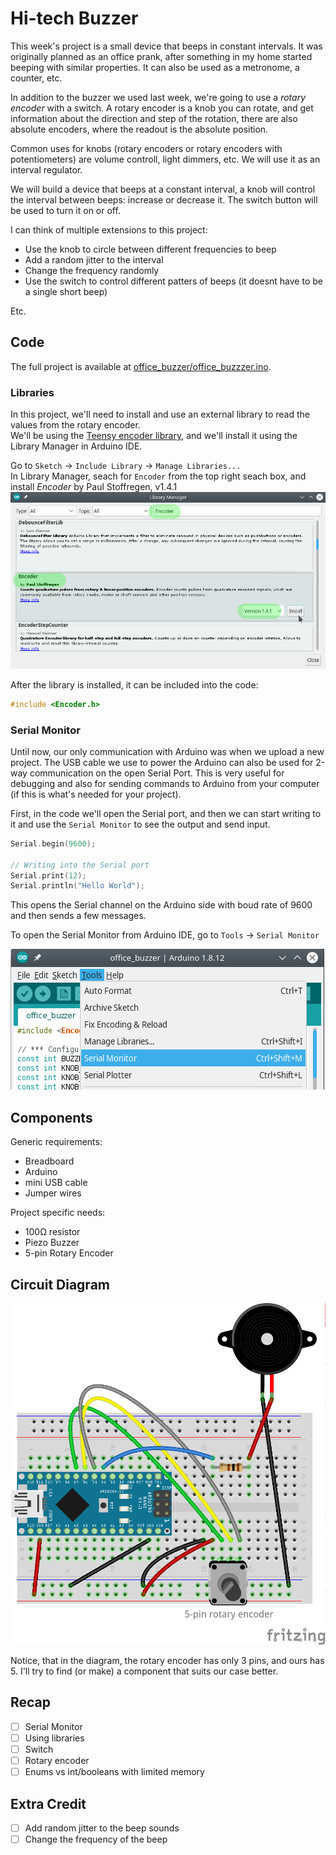 # Hi-tech Buzzer
This week's project is a small device that beeps in constant intervals. It was originally planned as an office prank, after something in my home started beeping with similar properties. It can also be used as a metronome, a counter, etc.


In addition to the buzzer we used last week, we're going to use a *rotary encoder* with a switch. A rotary encoder is a knob you can rotate, and get information about the direction and step of the rotation, there are also absolute encoders, where the readout is the absolute position.

Common uses for knobs (rotary encoders or rotary encoders with potentiometers) are volume controll, light dimmers, etc.
We will use it as an interval regulator.


We will build a device that beeps at a constant interval, a knob will control the interval between beeps: increase or decrease it. The switch button will be used to turn it on or off.

I can think of multiple extensions to this project:
- Use the knob to circle between different frequencies to beep
- Add a random jitter to the interval
- Change the frequency randomly
- Use the switch to control different patters of beeps (it doesnt have to be a single short beep)

Etc.


## Code
The full project is available at [office_buzzer/office_buzzzer.ino](office_buzzer).

### Libraries
In this project, we'll need to install and use an external library to read the values from the rotary encoder. <br />
We'll be using the [Teensy encoder library](https://www.pjrc.com/teensy/td_libs_Encoder.html), and we'll install it using the Library Manager in Arduino IDE.

Go to `Sketch` -> `Include Library` -> `Manage Libraries...` <br />
In Library Manager, seach for `Encoder` from the top right seach box, and install *Encoder* by Paul Stoffregen, v1.4.1
![](images/arduino_library_encoder.png)

After the library is installed, it can be included into the code:
```c
#include <Encoder.h>
```

### Serial Monitor
Until now, our only communication with Arduino was when we upload a new project. The USB cable we use to power the Arduino can also be used for 2-way communication on the open Serial Port. This is very useful for debugging and also for sending commands to Arduino from your computer (if this is what's needed for your project).




First, in the code we'll open the Serial port, and then we can start writing to it and use the `Serial Monitor` to see the output and send input.

```c
Serial.begin(9600);

// Writing into the Serial port
Serial.print(12);
Serial.println("Hello World");
```

This opens the Serial channel on the Arduino side with boud rate of 9600 and then sends a few messages.


To open the Serial Monitor from Arduino IDE, go to `Tools` -> `Serial Monitor`

![Open Serial Monitor](images/arduino_ide_serial_monitor.png)


## Components
Generic requirements:

- Breadboard
- Arduino
- mini USB cable
- Jumper wires

Project specific needs:
- 100Ω resistor
- Piezo Buzzer
- 5-pin Rotary Encoder

## Circuit Diagram
![](images/office_buzzer_circuit.png)

Notice, that in the diagram, the rotary encoder has only 3 pins, and ours has 5.
I'll try to find (or make) a component that suits our case better.

## Recap
- [ ] Serial Monitor
- [ ] Using libraries
- [ ] Switch
- [ ] Rotary encoder
- [ ] Enums vs int/booleans with limited memory

## Extra Credit
- [ ] Add random jitter to the beep sounds
- [ ] Change the frequency of the beep
